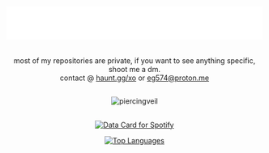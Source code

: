 <div align="center">
  <!-- Animated SVG Banner -->
  <img src="./header.svg" alt="hi there, i'm elvin 🎊"/>
</div>

##

<div align="center">
most of my repositories are private, if you want to see anything specific, shoot me a dm.<br>
contact @ <a href="https://haunt.gg/xo">haunt.gg/xo</a> or <a href="mailto:eg574@proton.me">eg574@proton.me</a>
</div>

##

<p align="center">
  <img src="https://count.getloli.com/@piercingveil?name=piercingveil&theme=rule34&padding=7&offset=0&align=top&scale=1&pixelated=1&darkmode=auto" alt="piercingveil" />
</p>

##

<p align="center">
  <a href="https://data-card-for-spotify.herokuapp.com/card?user_id=0mumugfqrqzvwo75wqwmga03k">
    <img src="https://data-card-for-spotify.herokuapp.com/api/card?user_id=0mumugfqrqzvwo75wqwmga03k" alt="Data Card for Spotify" />
  </a>
</p>

<p align="center">
  <a href="https://github.com/anuraghazra/github-readme-stats">
    <img src="https://github-readme-stats.vercel.app/api/top-langs/?username=piercingveil" alt="Top Languages" />
  </a>
</p>
